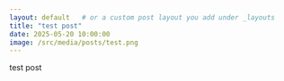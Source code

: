 ```yaml
---
layout: default   # or a custom post layout you add under _layouts
title: "test post"
date: 2025-05-20 10:00:00
image: /src/media/posts/test.png
---
```


test post